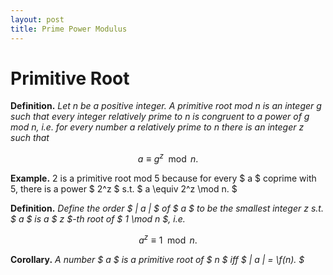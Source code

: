 ```yaml
---
layout: post
title: Prime Power Modulus
---
```


# Primitive Root

**Definition.** *Let n be a positive integer. A primitive root mod n is an
integer g such that every integer relatively prime to n is congruent to a power
of g mod n, i.e. for every number a relatively prime to n there is an integer z
such that*

$$
  a \equiv g^z \mod n.
$$

**Example.** 2 is a primitive root mod 5 because for every $ a $ coprime with 5,
there is a power $ 2^z $ s.t. $ a \equiv 2^z \mod n. $

**Definition.** *Define the order $ | a | $ of $ a $ to be the smallest
integer z s.t. $ a $ is a $ z $-th root of $ 1 \mod n $, i.e.*

$$
    a^z \equiv 1 \mod n.
$$

**Corollary.** *A number $ a $ is a primitive root of $ n $ iff $ | a | =
\f(n). $*